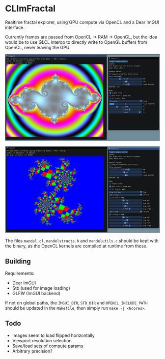 # CLImFractal

Realtime fractal explorer, using GPU compute via OpenCL and a Dear ImGUI interface.

Currently frames are passed from OpenCL -> RAM -> OpenGL, but the idea would be to use GLCL interop to directly write to OpenGL buffers from OpenCL, never leaving the GPU.

![alt text](gallery/1.png)

![alt text](gallery/2.png)

The files `mandel.cl`, `mandelstructs.h` and `mandelutils.c` should be kept with the binary, as the OpenCL kernels are compiled at runtime from these.

## Building

Requirements:

- Dear ImGUI
- Stb (used for image loading)
- GLFW (ImGUI backend)

If not on global paths, the `IMGUI_DIR`, `STB_DIR` and `OPENCL_INCLUDE_PATH` should be updated in the `Makefile`, then simply run `make -j <Ncores>`.

## Todo

* Images seem to load flipped horizontally
* Viewport resolution selection
* Save/load sets of compute params
* Arbitrary precision?
